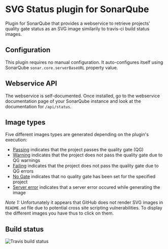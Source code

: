 # SVG Status plugin for SonarQube
Plugin for SonarQube that provides a webservice to retrieve projects' quality gate status as an SVG image similarily to travis-ci build status images.

## Configuration

This plugin requires no manual configuration. It auto-configures itself using SonarQube ``sonar.core.serverBaseURL`` property value.

## Webservice API

The webservice is self-documented. Once installed, go to the webservice documentation page of your SonarQube instance and look at the documentation for ``/api/status``.

## Image types

Five different images types are generated depending on the plugin's execution:
* [Passing](images/passing.svg) indicates that the project passes the quality gate (QG)
* [Warning](images/warning.svg) indicates that the project does not pass the quality gate due to QG warnings
* [Failing](images/failing.svg) indicates that the project does not pass the quality gate due to QG errors
* [No Gate](images/no_gate.svg) indicates that no quality gate has been set for the specified project
* [Server error](images/server_error.svg) indicates that a server error occured while generating the image

_Note 1:_ Unfortunately it appears that GitHub does not render SVG images in ``README.md`` file due to potential cross site scripting vulnerabilities. To display the different images you have thus to click on them.

## Build status

![Travis build status](https://travis-ci.org/QualInsight/qualinsight-plugins-sonarqube-status.svg?branch=master)
